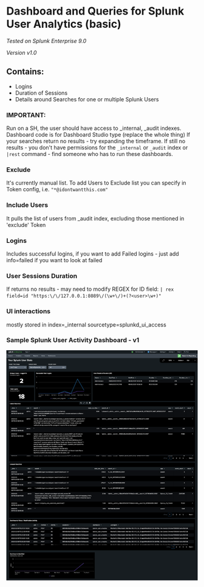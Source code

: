 # Dashboard and Queries for Splunk User Analytics (basic)
_Tested on Splunk Enterprise 9.0_

_Version v1.0_

## Contains:
- Logins
- Duration of Sessions
- Details around Searches for one or multiple Splunk Users

### IMPORTANT:

Run on a SH, the user should have access to _internal, _audit indexes.
Dashboard code is for Dashboard Studio type (replace the whole thing)
If your searches return no results - try expanding the timeframe. If still no results - you don't have permissions for the `_internal` or `_audit` index or `|rest` command - find someone who has to run these dashboards.

### Exclude
It's currently manual list. To add Users to Exclude list you can specify in Token config, i.e. `"*@idontwantthis.com"`

### Include Users
It pulls the list of users from _audit index, excluding those mentioned in 'exclude' Token

### Logins
Includes successful logins, if you want to add Failed logins - just add info=failed if you want to look at failed

### User Sessions Duration
If returns no results - may need to modify REGEX for ID field:
` | rex field=id "https:\/\/127.0.0.1:8089\/(\w+\/)+(?<user>\w+)"    `

### UI interactions 
mostly stored in index=_internal sourcetype=splunkd_ui_access

### Sample Splunk User Activity Dashboard - v1
![Sample Splunk User Activity Dashboard - v1](https://github.com/megazina/splunk-spl-queries/blob/main/SplunkUserAnalytics/SplunkUserActivity-Dash-v1-screenshot.png "Sample Splunk User Activity Dashboard - v1")